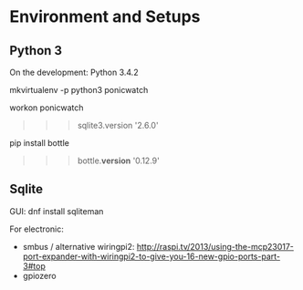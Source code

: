 Environment and Setups
======================

Python 3
--------

On the development: Python 3.4.2

mkvirtualenv -p python3 ponicwatch

workon ponicwatch
>>> sqlite3.version
'2.6.0'

pip install bottle

>>> bottle.__version__
'0.12.9'


Sqlite
------

GUI: dnf install sqliteman



For electronic:
- smbus  / alternative wiringpi2: http://raspi.tv/2013/using-the-mcp23017-port-expander-with-wiringpi2-to-give-you-16-new-gpio-ports-part-3#top
- gpiozero
